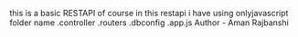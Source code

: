 this is a basic RESTAPI of course in this restapi i have using onlyjavascript folder name .controller .routers .dbconfig .app.js
Author - Aman Rajbanshi
